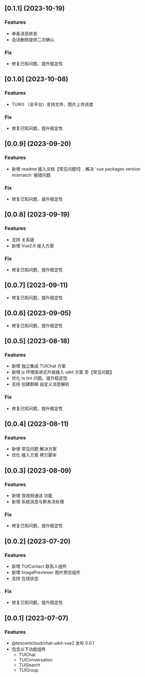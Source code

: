 ## [0.1.1] (2023-10-19)
### Features
- 单条消息转发
- 会话删除提供二次确认
### Fix
- 修复已知问题，提升稳定性

## [0.1.0] (2023-10-08)
### Features
- TUIKit （全平台）支持文件、图片上传进度
### Fix
- 修复已知问题，提升稳定性

## [0.0.9] (2023-09-20)
### Features
- 新增 readme 接入文档【常见问题9】, 解决 'vue packages version mismatch' 报错问题
### Fix
- 修复已知问题，提升稳定性

## [0.0.8] (2023-09-19)
### Features
- 支持 关系链
- 新增 Vue2.6 接入方案
### Fix
- 修复已知问题，提升稳定性

## [0.0.7] (2023-09-11)
- 修复已知问题，提升稳定性

## [0.0.6] (2023-09-05)
- 修复已知问题，提升稳定性

## [0.0.5] (2023-08-18)
### Features
- 新增 独立集成 TUIChat 方案
- 新增 js 环境渐进式升级接入 uikit 方案 至【常见问题】
- 优化 ts lint 问题，提升稳定性
- 支持 创建群聊 自定义消息解析
### Fix
- 修复已知问题，提升稳定性

## [0.0.4] (2023-08-11)
### Features
- 新增 常见问题 解决方案
- 优化 接入方案 拷贝脚本

## [0.0.3] (2023-08-09)
### Features
- 新增 音视频通话 功能
- 新增 系统消息与群未决处理
### Fix
- 修复已知问题，提升稳定性

## [0.0.2] (2023-07-20)
### Features
- 新增 TUIContact 联系人组件
- 新增 ImagePreviewer 图片预览组件
- 支持 在线状态 
### Fix
- 修复已知问题，提升稳定性

## [0.0.1] (2023-07-07)
### Features
- @tencentcloud/chat-uikit-vue2 发布 0.0.1
- 包含以下功能组件
    - TUIChat
    - TUIConversation
    - TUISearch
    - TUIGroup
